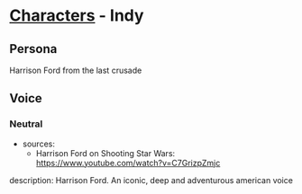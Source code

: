# [Characters](../character.md) - Indy

## Persona

Harrison Ford from the last crusade

## Voice

### Neutral

- sources: 
    - Harrison Ford on Shooting Star Wars: https://www.youtube.com/watch?v=C7GrizpZmjc

description: Harrison Ford. An iconic, deep and adventurous american voice
